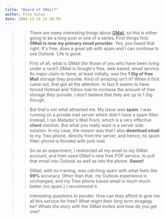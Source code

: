 ```yaml
---
title: "Heard of GMail?"
author: Pito Salas
date: 2004-12-14 22:38:59
---
```


>>

>> There are many interesting things about
[GMail](<http://gmail.google.com/gmail>), so this is either going to be a long
post or one of a series. First things first: **GMail is now my primary email
provider**. Yes, you heard that right. It's free, does a great job with spam
and I can continue to use Outlook. Life is good.

>>

>> First of all, what is GMail (for those of you who have been living under a
rock!) GMail is Google's free, web based, email service. Its major claim to
fame, at least initially, was the **1 Gig of free Mail** storage they provide.
Kind of amazing isn't it? When it first came out, that got all the attention.
In fact it seems to have forced Hotmail and Yahoo mail to increase the amount
of free storage they provide. I don't believe that they are up to 1 Gig
though.

>>

>> But that's not what attracted me. My issue was **spam**. I was running on a
private mail server which didn't have a spam filter. Instead, I ran Matador's
Mail Front, which is a very effective **client** solution. But what you really
want is a server side solution. In my case, the reason was that I also
**download email** to my Treo phone, directly from the server, and hence, no
spam filter: phone is flooded with junk mail.

>>

>> So as an experiment, I redirected all my email to my GMail account, and
then used GMail's new free POP service, to pull that email into Outlook as
well as into the phone. **Sweet**!

>>

>> GMail, with no training, was catching spam with what feels like **99%**
accuracy. Other than that, my Outlook experience is unchanged, and my Treo
phone based email is much much better (no spam.) _I recommend it._

>>

>> Interesting questions to ponder: How can they afford to give me all this
service for free? What might their long term stragegy be? Whats the story with
the GMail invites and how do you get one?


